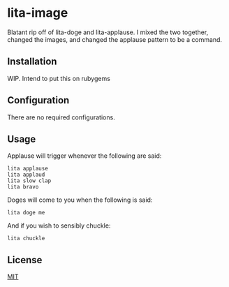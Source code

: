 # lita-image
Blatant rip off of lita-doge and lita-applause. I mixed the two together, changed the images, and changed the applause pattern to be a command.

## Installation

WIP. Intend to put this on rubygems

## Configuration

There are no required configurations.

## Usage

Applause will trigger whenever the following are said:

```
lita applause
lita applaud
lita slow clap
lita bravo
```

Doges will come to you when the following is said:


```
lita doge me
```

And if you wish to sensibly chuckle:

```
lita chuckle
```



## License

[MIT](http://opensource.org/licenses/MIT)
